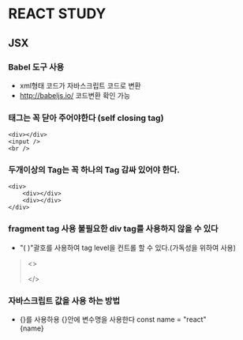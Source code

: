 # REACT STUDY

## JSX
### Babel 도구 사용
 - xml형태 코드가 자바스크립트 코드로 변환
 - http://babeljs.io/ 코드변환 확인 가능

### 태그는 꼭 닫아 주어야한다 (self closing tag)
    <div></div>
    <input />
    <br />
### 두개이상의 Tag는 꼭 하나의 Tag 감싸 있어야 한다.
    <div>
        <div></div>
        <div></div>
    </div>
    
### fragment tag 사용 불필요한 div tag를 사용하지 않을 수 있다
- "( )"괄호를 사용하여 tag level을 컨트롤 할 수 있다.(가독성을 위하여 사용)
> <>
    <div></div>
    <div></div>
</>
    

### 자바스크립트 값을 사용 하는 방법
- {}를 사용하용 {}안에 변수명을 사용한다
    const name = "react"
    <div>{name}</div>